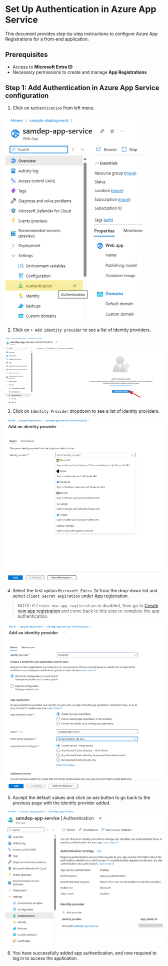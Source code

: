 # Set Up Authentication in Azure App Service

This document provides step-by-step instructions to configure Azure App Registrations for a front-end application.

## Prerequisites

- Access to **Microsoft Entra ID**
- Necessary permissions to create and manage **App Registrations**
  
## Step 1: Add Authentication in Azure App Service configuration

1. Click on `Authentication` from left menu.

![Authentication](images/AppAuthentication.png)

2. Click on `+ Add identity provider` to see a list of identity providers.

![Authentication Identity](images/AppAuthenticationIdentity.png)

3. Click on `Identity Provider` dropdown to see a list of identity providers.

![Add Provider](images/AppAuthIdentityProvider.png)

4. Select the first option `Microsoft Entra Id` from the drop-down list and select `client secret expiration` under App registration.
> NOTE: If `Create new app registration` is disabled, then go to [Create new app registration](/docs/create_new_app_registration.md) and come back to this step to complete the app authentication.

![Add Provider](images/AppAuthIdentityProviderAdd.png)

5. Accept the default values and click on `Add` button to go back to the previous page with the identify provider added.

![Add Provider](images/AppAuthIdentityProviderAdded.png)

6. You have successfully added app authentication, and now required to log in to access the application.
